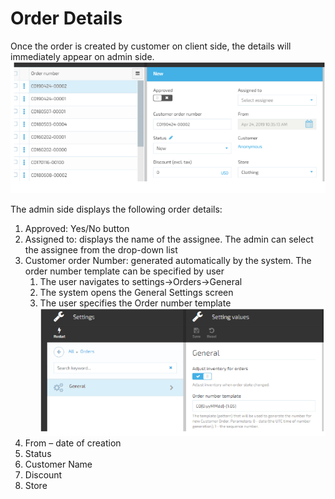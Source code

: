 # Order Details  

Once the order is created by customer on client side, the details will immediately appear on admin side.
![Fig.Customer Orders](media/screen-order-details.png)

The admin side displays the following order details:

1. Approved: Yes/No button
1. Assigned to: displays the name of the assignee. The admin can select the assignee from the drop-down list 
1. Customer order Number: generated automatically by the system. The order number template can be specified by user 
    1. The user navigates to settings->Orders->General 
    1. The system opens the General Settings screen
    1. The user specifies the Order number template
![Fig.Customer Orders](media/screen-order-number-template.png)
1. From – date of creation
1. Status
1. Customer Name
1. Discount
1. Store
